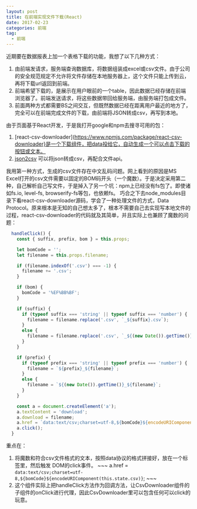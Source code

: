 ```yaml
---
layout: post
title: 在前端实现文件下载(React)
date: 2017-02-23
categories: 前端
tag:
  - 前端
---
```


近期要在数据报表上加一个表格下载的功能，我想了以下几种方式：

1. 由前端发请求，服务端查询数据库，将数据组装成excel或csv文件。由于公司的安全规范规定不允许将文件存储在本地服务器上，这个文件只能上传到云，再将下载url返回到前端。
1. 前端希望下载的，是展示在用户眼前的一个table，因此数据已经存储在前端浏览器了。前端发送请求，将这些数据带回给服务端，由服务端打包成文件。
1. 前面两种方式都需要BS之间交互，但既然数据已经在距离用户最近的地方了，完全可以在前端完成文件的下载，由前端将JSON转成csv，再写到本地。

由于页面基于React开发，于是我打开google和npm去搜寻可用的包：

1. [react-csv-downloader](https://www.npmjs.com/package/react-csv-downloader}是一个下载组件，把data投给它，自动生成一个可以点击下载的按钮或文本。
2. [json2csv](https://www.npmjs.com/package/json2csv) 可以将json转成csv，再配合文件api。

我用第一种方式，生成的csv文件存在中文乱码问题。网上看到的原因是MS Excel打开的csv文件需要以固定的BOM码开头（一个魔数）。于是决定采用第二种，自己解析自己写文件，于是掉入了另一个坑：npm上已经没有fs包了。即使诸如fs.io, level-fs, browserify-fs等包，也依赖fs。
巧合之下去node_modules目录下看react-csv-downloader源码，学会了一种处理文件的方式，Data Protocol。原来根本是无知的自己想太多了，根本不需要自己去实现写本地文件的过程，react-csv-downloader的代码就及其简单，并且实际上也兼顾了魔数的问题：

~~~ javascript
  handleClick() {
    const { suffix, prefix, bom } = this.props;

    let bomCode = '';
    let filename = this.props.filename;

    if (filename.indexOf('.csv') === -1) {
      filename += '.csv';
    }

    if (bom) {
      bomCode = '%EF%BB%BF';
    }

    if (suffix) {
      if (typeof suffix === 'string' || typeof suffix === 'number') {
        filename = filename.replace('.csv', `_${suffix}.csv`);
      }
      else {
        filename = filename.replace('.csv', `_${(new Date()).getTime()}.csv`);
      }
    }

    if (prefix) {
      if (typeof prefix === 'string' || typeof prefix === 'number') {
        filename = `${prefix}_${filename}`;
      }
      else {
        filename = `${(new Date()).getTime()}_${filename}`;
      }
    }

    const a = document.createElement('a');
    a.textContent = 'download';
    a.download = filename;
    a.href = `data:text/csv;charset=utf-8,${bomCode}${encodeURIComponent(this.state.csv)}`;
    a.click();
  }
~~~

重点在：
1. 将魔数和符合csv文件格式的文本，按照data协议的格式拼接好，放在一个<a>标签里，然后触发<a> DOM的click事件。
		~~~
		a.href = `data:text/csv;charset=utf-8,${bomCode}${encodeURIComponent(this.state.csv)}`;
		~~~
2. 这个组件实际上把handleClick方法作为回调方法，让CsvDownloader组件的子组件的onClick进行代理，因此CsvDownloader里可以包含任何可以click的玩意。
